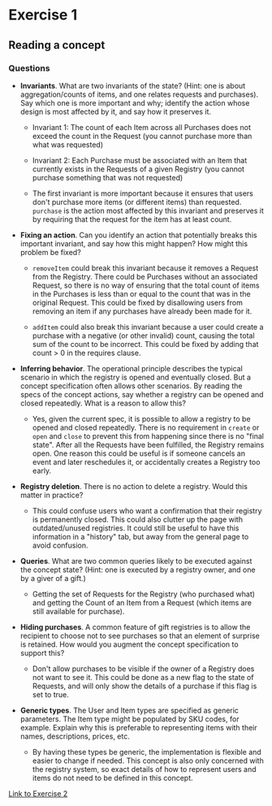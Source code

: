 # Exercise 1

## Reading a concept

### Questions

- **Invariants**. What are two invariants of the state? (Hint: one is about aggregation/counts of items, and one relates requests and purchases). Say which one is more important and why; identify the action whose design is most affected by it, and say how it preserves it.

  - Invariant 1: The count of each Item across all Purchases does not exceed the count in the Request (you cannot purchase more than what was requested)
  - Invariant 2: Each Purchase must be associated with an Item that currently exists in the Requests of a given Registry (you cannot purchase something that was not requested)

  - The first invariant is more important because it ensures that users don't purchase more items (or different items) than requested. `purchase` is the action most affected by this invariant and preserves it by requiring that the request for the item has at least count.

- **Fixing an action**. Can you identify an action that potentially breaks this important invariant, and say how this might happen? How might this problem be fixed?

  - `removeItem` could break this invariant because it removes a Request from the Registry. There could be Purchases without an associated Request, so there is no way of ensuring that the total count of items in the Purchases is less than or equal to the count that was in the original Request. This could be fixed by disallowing users from removing an item if any purchases have already been made for it.

  - `addItem` could also break this invariant because a user could create a purchase with a negative (or other invalid) count, causing the total sum of the count to be incorrect. This could be fixed by adding that count > 0 in the requires clause.

- **Inferring behavior**. The operational principle describes the typical scenario in which the registry is opened and eventually closed. But a concept specification often allows other scenarios. By reading the specs of the concept actions, say whether a registry can be opened and closed repeatedly. What is a reason to allow this?

  - Yes, given the current spec, it is possible to allow a registry to be opened and closed repeatedly. There is no requirement in `create` or `open` and `close` to prevent this from happening since there is no "final state". After all the Requests have been fulfilled, the Registry remains open. One reason this could be useful is if someone cancels an event and later reschedules it, or accidentally creates a Registry too early.

- **Registry deletion**. There is no action to delete a registry. Would this matter in practice?

  - This could confuse users who want a confirmation that their registry is permanently closed. This could also clutter up the page with outdated/unused registries. It could still be useful to have this information in a "history" tab, but away from the general page to avoid confusion.

- **Queries**. What are two common queries likely to be executed against the concept state? (Hint: one is executed by a registry owner, and one by a giver of a gift.)

  - Getting the set of Requests for the Registry (who purchased what) and getting the Count of an Item from a Request (which items are still available for purchase).

- **Hiding purchases**. A common feature of gift registries is to allow the recipient to choose not to see purchases so that an element of surprise is retained. How would you augment the concept specification to support this?

  - Don't allow purchases to be visible if the owner of a Registry does not want to see it. This could be done as a new flag to the state of Requests, and will only show the details of a purchase if this flag is set to true.

- **Generic types**. The User and Item types are specified as generic parameters. The Item type might be populated by SKU codes, for example. Explain why this is preferable to representing items with their names, descriptions, prices, etc.

  - By having these types be generic, the implementation is flexible and easier to change if needed. This concept is also only concerned with the registry system, so exact details of how to represent users and items do not need to be defined in this concept.

[Link to Exercise 2](exercise2.md)
